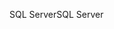 <span data-ttu-id="e68db-101">SQL Server</span><span class="sxs-lookup"><span data-stu-id="e68db-101">SQL Server</span></span>